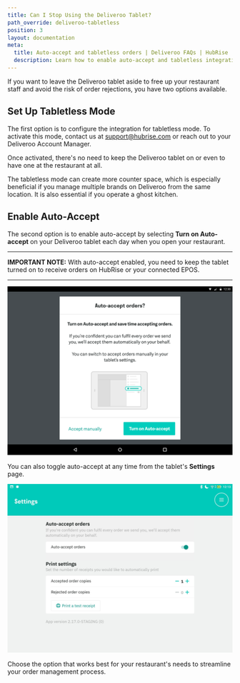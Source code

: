 ```yaml
---
title: Can I Stop Using the Deliveroo Tablet?
path_override: deliveroo-tabletless
position: 3
layout: documentation
meta:
  title: Auto-accept and tabletless orders | Deliveroo FAQs | HubRise
  description: Learn how to enable auto-accept and tabletless integration on Deliveroo for orders to be automatically sent to HubRise. No need for manual interaction from staff.
---
```


If you want to leave the Deliveroo tablet aside to free up your restaurant staff and avoid the risk of order rejections, you have two options available.

## Set Up Tabletless Mode

The first option is to configure the integration for tabletless mode. To activate this mode, contact us at support@hubrise.com or reach out to your Deliveroo Account Manager.

Once activated, there's no need to keep the Deliveroo tablet on or even to have one at the restaurant at all.

The tabletless mode can create more counter space, which is especially beneficial if you manage multiple brands on Deliveroo from the same location. It is also essential if you operate a ghost kitchen.

## Enable Auto-Accept

The second option is to enable auto-accept by selecting **Turn on Auto-accept** on your Deliveroo tablet each day when you open your restaurant.

---

**IMPORTANT NOTE:** With auto-accept enabled, you need to keep the tablet turned on to receive orders on HubRise or your connected EPOS.

---

![Turn on auto-accept when you open your restaurant](../../images/016-auto-accept-open-restaurant.png)

You can also toggle auto-accept at any time from the tablet's **Settings** page.

![Turn on auto-accept on the Settings page in the tablet](../../images/017-auto-accept-settings.png)

Choose the option that works best for your restaurant's needs to streamline your order management process.
